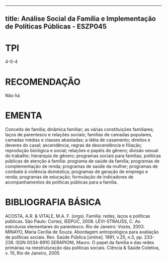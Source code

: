 
---
title: Análise Social da Família e Implementação de Políticas Públicas - ESZP045 
---

# TPI

4-0-4

# RECOMENDAÇÃO

Não há

# EMENTA

Conceito de família; dinâmica familiar; as várias constituições familiares; laços de parentesco e relações sociais; famílias de camadas populares, camadas médias e classes abastadas; a idéia de casamento; direitos e deveres do casal; ascendência, regras de descendência e filiação; reprodução biológica e social; relações e papéis de gênero; divisão sexual do trabalho; hierarquia de gênero; programas sociais para famílias; políticas públicas de atenção à família: programa de saúde da família; programas de complementação de renda; programas de saúde da mulher; programas de combate à violência doméstica; programas de geração de emprego e renda; programas de educação; formulação de indicadores de acompanhamentos de políticas públicas para a família.

# BIBLIOGRAFIA BÁSICA

ACOSTA, A.R. & VITALE, M.A. F. (orgs). Família: redes, laços e políticas públicas. São Paulo: Cortez, IEEPUC, 2008.
LÉVI-STRAUSS, C. As estruturas elementares do parentesco. Rio de Janeiro: Vozes, 2003.
MINAYO, Maria Cecília de Souza. Abordagem antropológica para avaliação de políticas sociais. Rev. Saúde Pública [online]. 1991, v.25, n.3, pp. 233-238. ISSN 0034-8910
SERAPIONI, Mauro. O papel da família e das redes primárias na reestruturação das políticas sociais. Ciência & Saúde Coletiva, v. 10, Rio de Janeiro, 2005.
        